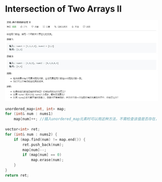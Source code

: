 # Intersection of Two Arrays II
![](https://github.com/DominoWantToStudy/Leetcode-Note/blob/master/Note%20File/Image%20file/350.%20%E4%B8%A4%E4%B8%AA%E6%95%B0%E7%BB%84%E7%9A%84%E4%BA%A4%E9%9B%86%20II.JPG)

```cpp
unordered_map<int, int> map;
for (int& num : nums1) 
    map[num]++; //插入unordered_map元素时可以用这种方法，不需检查该值是否存在，如果不存在会自动插入

vector<int> ret;
for (int& num : nums2) {
    if (map.find(num) != map.end()) {
        ret.push_back(num);
        map[num]--;
        if (map[num] == 0) 
            map.erase(num);
    }
}
return ret;
```
